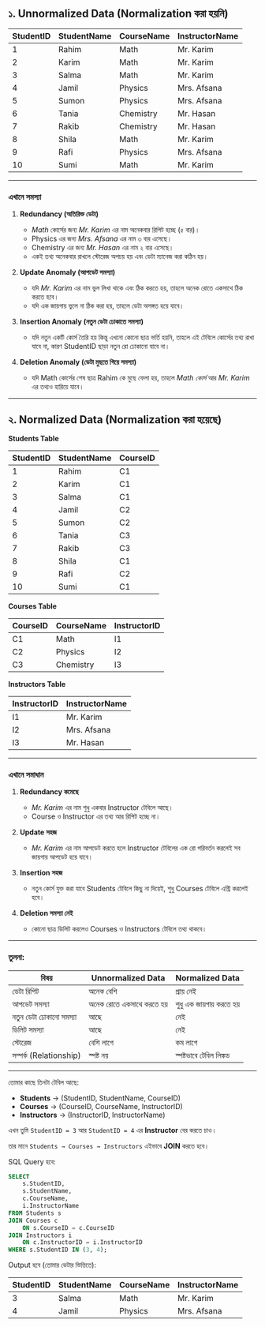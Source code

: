 ## **১. Unnormalized Data (Normalization করা হয়নি)**

| StudentID | StudentName | CourseName | InstructorName |
| --------- | ----------- | ---------- | -------------- |
| 1         | Rahim       | Math       | Mr. Karim      |
| 2         | Karim       | Math       | Mr. Karim      |
| 3         | Salma       | Math       | Mr. Karim      |
| 4         | Jamil       | Physics    | Mrs. Afsana    |
| 5         | Sumon       | Physics    | Mrs. Afsana    |
| 6         | Tania       | Chemistry  | Mr. Hasan      |
| 7         | Rakib       | Chemistry  | Mr. Hasan      |
| 8         | Shila       | Math       | Mr. Karim      |
| 9         | Rafi        | Physics    | Mrs. Afsana    |
| 10        | Sumi        | Math       | Mr. Karim      |

---

### **এখানে সমস্যা**

1. **Redundancy (অতিরিক্ত ডেটা)**

   * *Math* কোর্সের জন্য *Mr. Karim* এর নাম অনেকবার রিপিট হচ্ছে (৫ বার)।
   * Physics এর জন্য *Mrs. Afsana* এর নাম ৩ বার এসেছে।
   * Chemistry এর জন্য *Mr. Hasan* এর নাম ২ বার এসেছে।
   * একই তথ্য অনেকবার রাখলে স্টোরেজ অপচয় হয় এবং ডেটা ম্যানেজ করা কঠিন হয়।

2. **Update Anomaly (আপডেট সমস্যা)**

   * যদি *Mr. Karim* এর নাম ভুল লিখা থাকে এবং ঠিক করতে হয়, তাহলে অনেক রোতে একসাথে ঠিক করতে হবে।
   * যদি এক জায়গায় ভুলে না ঠিক করা হয়, তাহলে ডেটা অসঙ্গত হয়ে যাবে।

3. **Insertion Anomaly (নতুন ডেটা ঢোকাতে সমস্যা)**

   * যদি নতুন একটি কোর্স তৈরি হয় কিন্তু এখনো কোনো ছাত্র ভর্তি হয়নি, তাহলে এই টেবিলে কোর্সের তথ্য রাখা যাবে না, কারণ StudentID ছাড়া নতুন রো ঢোকানো যাবে না।

4. **Deletion Anomaly (ডেটা মুছতে গিয়ে সমস্যা)**

   * যদি Math কোর্সের শেষ ছাত্র Rahim কে মুছে ফেলা হয়, তাহলে *Math কোর্স* আর *Mr. Karim* এর তথ্যও হারিয়ে যাবে।

---

## **২. Normalized Data (Normalization করা হয়েছে)**

**Students Table**

| StudentID | StudentName | CourseID |
| --------- | ----------- | -------- |
| 1         | Rahim       | C1       |
| 2         | Karim       | C1       |
| 3         | Salma       | C1       |
| 4         | Jamil       | C2       |
| 5         | Sumon       | C2       |
| 6         | Tania       | C3       |
| 7         | Rakib       | C3       |
| 8         | Shila       | C1       |
| 9         | Rafi        | C2       |
| 10        | Sumi        | C1       |

**Courses Table**

| CourseID | CourseName | InstructorID |
| -------- | ---------- | ------------ |
| C1       | Math       | I1           |
| C2       | Physics    | I2           |
| C3       | Chemistry  | I3           |

**Instructors Table**

| InstructorID | InstructorName |
| ------------ | -------------- |
| I1           | Mr. Karim      |
| I2           | Mrs. Afsana    |
| I3           | Mr. Hasan      |

---

### **এখানে সমাধান**

1. **Redundancy কমেছে**

   * *Mr. Karim* এর নাম শুধু একবার Instructor টেবিলে আছে।
   * Course ও Instructor এর তথ্য আর রিপিট হচ্ছে না।

2. **Update সহজ**

   * *Mr. Karim* এর নাম আপডেট করতে হলে Instructor টেবিলের এক রো পরিবর্তন করলেই সব জায়গায় আপডেট হয়ে যাবে।

3. **Insertion সহজ**

   * নতুন কোর্স যুক্ত করা যাবে Students টেবিলে কিছু না দিয়েই, শুধু Courses টেবিলে এন্ট্রি করলেই হবে।

4. **Deletion সমস্যা নেই**

   * কোনো ছাত্র ডিলিট করলেও Courses ও Instructors টেবিলে তথ্য থাকবে।

---

### **তুলনা:**

| বিষয়                    | Unnormalized Data        | Normalized Data         |
| ----------------------- | ------------------------ | ----------------------- |
| ডেটা রিপিট              | অনেক বেশি                | প্রায় নেই               |
| আপডেট সমস্যা            | অনেক রোতে একসাথে করতে হয় | শুধু এক জায়গায় করতে হয়  |
| নতুন ডেটা ঢোকানো সমস্যা | আছে                      | নেই                     |
| ডিলিট সমস্যা            | আছে                      | নেই                     |
| স্টোরেজ                 | বেশি লাগে                | কম লাগে                 |
| সম্পর্ক (Relationship)  | স্পষ্ট নয়                | স্পষ্টভাবে টেবিল লিঙ্কড |

---

তোমার কাছে তিনটা টেবিল আছে:

* **Students** → (StudentID, StudentName, CourseID)
* **Courses** → (CourseID, CourseName, InstructorID)
* **Instructors** → (InstructorID, InstructorName)

 এখন তুমি `StudentID = 3` আর `StudentID = 4` এর **Instructor** বের করতে চাও।

তার মানে `Students → Courses → Instructors` এইভাবে **JOIN** করতে হবে।

SQL Query হবে:

```sql
SELECT 
    s.StudentID,
    s.StudentName,
    c.CourseName,
    i.InstructorName
FROM Students s
JOIN Courses c 
    ON s.CourseID = c.CourseID
JOIN Instructors i 
    ON c.InstructorID = i.InstructorID
WHERE s.StudentID IN (3, 4);
```
 Output হবে (তোমার ডেটার ভিত্তিতে):

| StudentID | StudentName | CourseName | InstructorName |
| --------- | ----------- | ---------- | -------------- |
| 3         | Salma       | Math       | Mr. Karim      |
| 4         | Jamil       | Physics    | Mrs. Afsana    |

